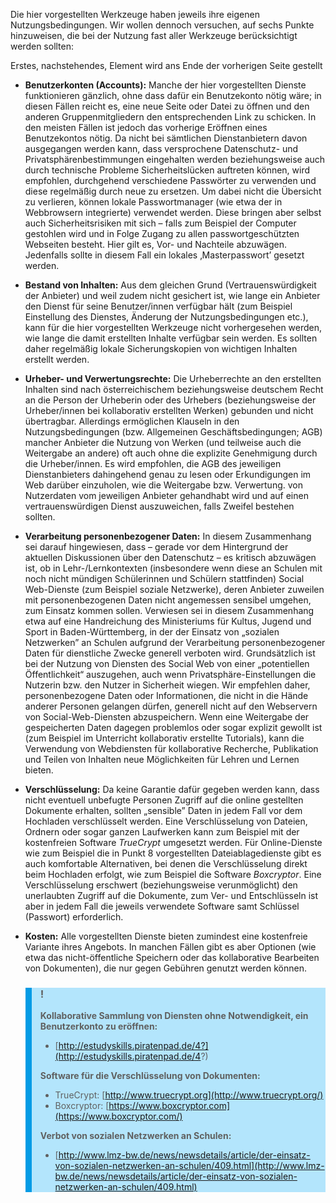 <!-- filename: 09_Benutzerkonten_Kosten_Rechtliches.md -->
<!-- title: Benutzerkonten, Kosten, Rechtliches -->

Die hier vorgestellten Werkzeuge haben jeweils ihre eigenen Nutzungsbedingungen. Wir wollen dennoch versuchen, auf sechs Punkte hinzuweisen, die bei der Nutzung fast aller Werkzeuge berücksichtigt werden sollten:

Erstes, nachstehendes, Element wird ans Ende der vorherigen Seite gestellt

- **Benutzerkonten (Accounts):** Manche der hier vorgestellten Dienste funktionieren gänzlich, ohne dass dafür ein Benutzekonto nötig wäre; in diesen Fällen reicht es, eine neue Seite oder Datei zu öffnen und den anderen Gruppenmitgliedern den entsprechenden Link zu schicken. In den meisten Fällen ist jedoch das vorherige Eröffnen eines Benutzekontos nötig. Da nicht bei sämtlichen Dienstanbietern davon ausgegangen werden kann, dass versprochene Datenschutz- und Privatsphärenbestimmungen eingehalten werden beziehungsweise auch durch technische Probleme Sicherheitslücken auftreten können, wird empfohlen, durchgehend verschiedene Passwörter zu verwenden und diese regelmäßig durch neue zu ersetzen. Um dabei nicht die Übersicht zu verlieren, können lokale Passwortmanager (wie etwa der in Webbrowsern integrierte) verwendet werden. Diese bringen aber selbst auch Sicherheitsrisiken mit sich – falls zum Beispiel der Computer gestohlen wird und in Folge Zugang zu allen passwortgeschützten Webseiten besteht. Hier gilt es, Vor- und Nachteile abzuwägen. Jedenfalls sollte in diesem Fall ein lokales ‚Masterpasswort’ gesetzt werden.

- **Bestand von Inhalten:** Aus dem gleichen Grund (Vertrauenswürdigkeit der Anbieter) und weil zudem nicht gesichert ist, wie lange ein Anbieter den Dienst für seine Benutzer/innen verfügbar hält (zum Beispiel Einstellung des Dienstes, Änderung der Nutzungsbedingungen etc.), kann für die hier vorgestellten Werkzeuge nicht vorhergesehen werden, wie lange die damit erstellten Inhalte verfügbar sein werden. Es sollten daher regelmäßig lokale Sicherungskopien von wichtigen Inhalten erstellt werden.
- **Urheber- und Verwertungsrechte:** Die Urheberrechte an den erstellten Inhalten sind nach österreichischem beziehungsweise deutschem Recht an die Person der Urheberin oder des Urhebers (beziehungsweise der Urheber/innen bei kollaborativ erstellten Werken) gebunden und nicht übertragbar. Allerdings ermöglichen Klauseln in den Nutzungsbedingungen (bzw. Allgemeinen Geschäftsbedingungen; AGB) mancher Anbieter die Nutzung von Werken (und teilweise auch die Weitergabe an andere) oft auch ohne die explizite Genehmigung durch die Urheber/innen. Es wird empfohlen, die AGB des jeweiligen Dienstanbieters dahingehend genau zu lesen oder Erkundigungen im Web darüber einzuholen, wie die Weitergabe bzw. Verwertung. von Nutzerdaten vom jeweiligen Anbieter gehandhabt wird und auf einen vertrauenswürdigen Dienst auszuweichen, falls Zweifel bestehen sollten.
- **Verarbeitung personenbezogener Daten:** In diesem Zusammenhang sei darauf hingewiesen, dass – gerade vor dem Hintergrund der aktuellen Diskussionen über den Datenschutz – es kritisch abzuwägen ist, ob in Lehr-/Lernkontexten (insbesondere wenn diese an Schulen mit noch nicht mündigen Schülerinnen und Schülern stattfinden) Social Web-Dienste (zum Beispiel soziale Netzwerke), deren Anbieter zuweilen mit personenbezogenen Daten nicht angemessen sensibel umgehen, zum Einsatz kommen sollen. Verwiesen sei in diesem Zusammenhang etwa auf eine Handreichung des Ministeriums für Kultus, Jugend und Sport in Baden-Württemberg, in der der Einsatz von „sozialen Netzwerken” an Schulen aufgrund der Verarbeitung personenbezogener Daten für dienstliche Zwecke generell verboten wird. Grundsätzlich ist bei der Nutzung von Diensten des Social Web von einer „potentiellen Öffentlichkeit“ auszugehen, auch wenn Privatsphäre-Einstellungen die Nutzerin bzw. den Nutzer in Sicherheit wiegen. Wir empfehlen daher, personenbezogene Daten oder Informationen, die nicht in die Hände anderer Personen gelangen dürfen, generell nicht auf den Webservern von Social-Web-Diensten abzuspeichern. Wenn eine Weitergabe der gespeicherten Daten dagegen problemlos oder sogar explizit gewollt ist (zum Beispiel im Unterricht kollaborativ erstellte Tutorials), kann die Verwendung von Webdiensten für kollaborative Recherche, Publikation und Teilen von Inhalten neue Möglichkeiten für Lehren und Lernen bieten.
- **Verschlüsselung:** Da keine Garantie dafür gegeben werden kann, dass nicht eventuell unbefugte Personen Zugriff auf die online gestellten Dokumente erhalten, sollten „sensible” Daten in jedem Fall vor dem Hochladen verschlüsselt werden. Eine Verschlüsselung von Dateien, Ordnern oder sogar ganzen Laufwerken kann zum Beispiel mit der kostenfreien Software *TrueCrypt* umgesetzt werden. Für Online-Dienste wie zum Beispiel die in Punkt 8 vorgestellten Dateiablagedienste gibt es auch komfortable Alternativen, bei denen die Verschlüsselung direkt beim Hochladen erfolgt, wie zum Beispiel die Software *Boxcryptor*. Eine Verschlüsselung erschwert (beziehungsweise verunmöglicht) den unerlaubten Zugriff auf die Dokumente, zum Ver- und Entschlüsseln ist aber in jedem Fall die jeweils verwendete Software samt Schlüssel (Passwort) erforderlich.
- **Kosten:** Alle vorgestellten Dienste bieten zumindest eine kostenfreie Variante ihres Angebots. In manchen Fällen gibt es aber Optionen (wie etwa das nicht-öffentliche Speichern oder das kollaborative Bearbeiten von Dokumenten), die nur gegen Gebühren genutzt werden können.

<blockquote style="background: #B3E5FC; border-left: 10px solid #039BE5">

### !

**Kollaborative Sammlung von Diensten ohne Notwendigkeit, ein Benutzerkonto zu eröffnen:**

- [http://estudyskills.piratenpad.de/4?](http://estudyskills.piratenpad.de/4?)

**Software für die Verschlüsselung von Dokumenten:**

- TrueCrypt: [http://www.truecrypt.org](http://www.truecrypt.org/)
- Boxcryptor: [https://www.boxcryptor.com](https://www.boxcryptor.com/)

**Verbot von sozialen Netzwerken an Schulen:**

- [http://www.lmz-bw.de/news/newsdetails/article/der-einsatz-von-sozialen-netzwerken-an-schulen/409.html](http://www.lmz-bw.de/news/newsdetails/article/der-einsatz-von-sozialen-netzwerken-an-schulen/409.html)

</blockquote>
